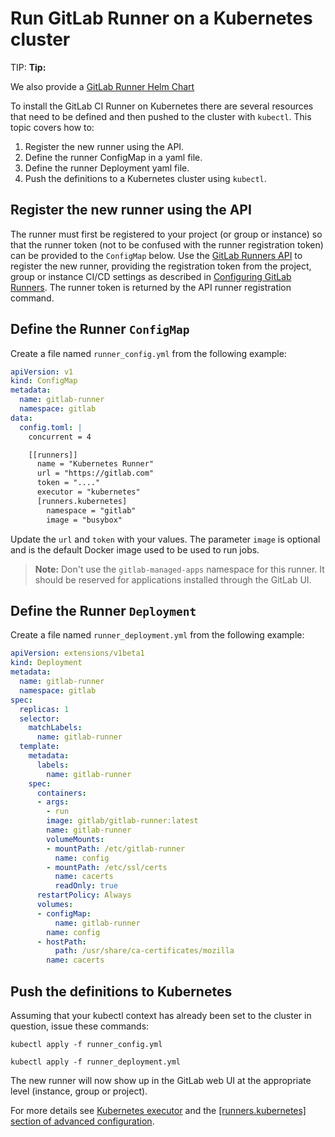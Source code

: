 # Run GitLab Runner on a Kubernetes cluster

TIP: **Tip:**

We also provide a [GitLab Runner Helm Chart](https://docs.gitlab.com/ce/install/kubernetes/gitlab_runner_chart.html)

To install the GitLab CI Runner on Kubernetes there are several resources that need to be defined and then pushed to the cluster with `kubectl`.  This topic covers how to:

1. Register the new runner using the API.
1. Define the runner ConfigMap in a yaml file.
1. Define the runner Deployment yaml file.
1. Push the definitions to a Kubernetes cluster using `kubectl`.

## Register the new runner using the API
The runner must first be registered to your project (or group or instance) so that the runner token
(not to be confused with the runner registration token) can be provided to the `ConfigMap` below.
Use the [GitLab Runners API](https://docs.gitlab.com/ee/api/runners.html#register-a-new-runner) to register
the new runner, providing the registration token from the project, group or instance CI/CD settings as described in
[Configuring GitLab Runners](https://docs.gitlab.com/ee/ci/runners/README.html).  The runner token is returned
by the API runner registration command.

## Define the Runner `ConfigMap`

Create a file named `runner_config.yml` from the following example:

```yaml
apiVersion: v1
kind: ConfigMap
metadata:
  name: gitlab-runner
  namespace: gitlab
data:
  config.toml: |
    concurrent = 4

    [[runners]]
      name = "Kubernetes Runner"
      url = "https://gitlab.com"
      token = "...."
      executor = "kubernetes"
      [runners.kubernetes]
        namespace = "gitlab"
        image = "busybox"
```

Update the `url` and `token` with your values.  The parameter `image` is optional and is the default Docker image used to be used to run jobs.  

>**Note:**
> Don't use the `gitlab-managed-apps` namespace for this runner. It should be reserved for applications installed through the GitLab UI.


## Define the Runner `Deployment`

Create a file named `runner_deployment.yml` from the following example:

```yaml
apiVersion: extensions/v1beta1
kind: Deployment
metadata:
  name: gitlab-runner
  namespace: gitlab
spec:
  replicas: 1
  selector:
    matchLabels:
      name: gitlab-runner
  template:
    metadata:
      labels:
        name: gitlab-runner
    spec:
      containers:
      - args:
        - run
        image: gitlab/gitlab-runner:latest
        name: gitlab-runner
        volumeMounts:
        - mountPath: /etc/gitlab-runner
          name: config
        - mountPath: /etc/ssl/certs
          name: cacerts
          readOnly: true
      restartPolicy: Always
      volumes:
      - configMap:
          name: gitlab-runner
        name: config
      - hostPath:
          path: /usr/share/ca-certificates/mozilla
        name: cacerts
```

## Push the definitions to Kubernetes

Assuming that your kubectl context has already been set to the cluster in question, issue these commands:

`kubectl apply -f runner_config.yml`

`kubectl apply -f runner_deployment.yml`

The new runner will now show up in the GitLab web UI at the appropriate level (instance, group or project).

For more details see [Kubernetes executor](../executors/kubernetes.md)
and the [[runners.kubernetes] section of advanced configuration](../configuration/advanced-configuration.md#the-runners-kubernetes-section).